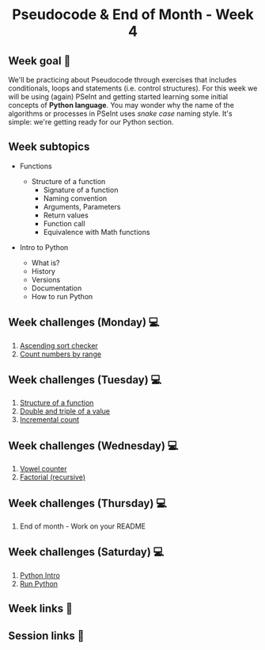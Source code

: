 <h1 align="center">Pseudocode & End of Month - Week 4</h1>

## Week goal 🏁

<p>We'll be practicing about Pseudocode through exercises that includes conditionals, loops and statements (i.e. control structures). For this week we will be using (again) PSeInt and getting started learning some initial concepts of <strong>Python language</strong>. You may wonder why the name of the algorithms or processes in PSeInt uses <i>snake case</i> naming style. It's simple: we're getting ready for our Python section. </p>

## Week subtopics

- Functions
  - Structure of a function
    - Signature of a function
    - Naming convention
    - Arguments, Parameters
    - Return values
    - Function call
    - Equivalence with Math functions

- Intro to Python
  - What is?
  - History
  - Versions
  - Documentation
  - How to run Python

## Week challenges (Monday) 💻

1. [Ascending sort checker](./challenges/e00/desc)
2. [Count numbers by range](./challenges/e01/desc/)

## Week challenges (Tuesday) 💻

1. [Structure of a function](./challenges/e02/desc/)
2. [Double and triple of a value](./challenges/e03/desc/)
3. [Incremental count](./challenges/e04/desc/)

## Week challenges (Wednesday) 💻

1. [Vowel counter](./challenges/e05/desc/)
2. [Factorial (recursive)](./challenges/e06/desc/)

## Week challenges (Thursday) 💻

1. End of month - Work on your README

## Week challenges (Saturday) 💻

1. [Python Intro](./challenges/e07/desc/)
2. [Run Python](./challenges/e08/desc/)

## Week links 🔗

## Session links 🔗
